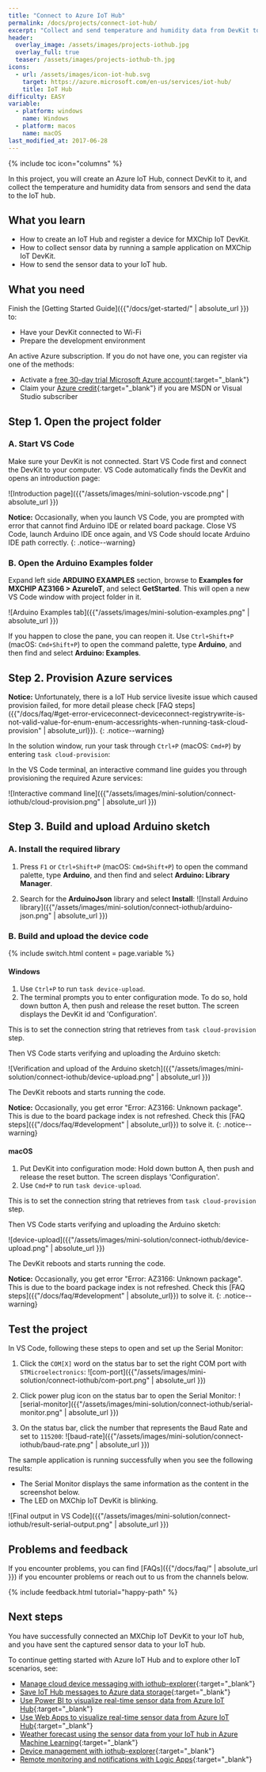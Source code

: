 ```yaml
---
title: "Connect to Azure IoT Hub"
permalink: /docs/projects/connect-iot-hub/
excerpt: "Collect and send temperature and humidity data from DevKit to Azure IoT Hub."
header:
  overlay_image: /assets/images/projects-iothub.jpg
  overlay_full: true
  teaser: /assets/images/projects-iothub-th.jpg
icons:
  - url: /assets/images/icon-iot-hub.svg
    target: https://azure.microsoft.com/en-us/services/iot-hub/
    title: IoT Hub
difficulty: EASY
variable:
  - platform: windows
    name: Windows
  - platform: macos
    name: macOS
last_modified_at: 2017-06-28
---
```


{% include toc icon="columns" %}

In this project, you will create an Azure IoT Hub, connect DevKit to it, and collect the temperature and humidity data from sensors and send the data to the IoT hub.

## What you learn

* How to create an IoT Hub and register a device for MXChip IoT DevKit.
* How to collect sensor data by running a sample application on MXChip IoT DevKit.
* How to send the sensor data to your IoT hub.

## What you need

Finish the [Getting Started Guide]({{"/docs/get-started/" | absolute_url }}) to:

* Have your DevKit connected to Wi-Fi
* Prepare the development environment

An active Azure subscription. If you do not have one, you can register via one of the methods:

* Activate a [free 30-day trial Microsoft Azure account](https://azureinfo.microsoft.com/us-freetrial.html){:target="_blank"}
* Claim your [Azure credit](https://azure.microsoft.com/en-us/pricing/member-offers/msdn-benefits-details/){:target="_blank"} if you are MSDN or Visual Studio subscriber

## Step 1. Open the project folder

### A. Start VS Code

Make sure your DevKit is not connected. Start VS Code first and connect the DevKit to your computer. VS Code automatically finds the DevKit and opens an introduction page:

![Introduction page]({{"/assets/images/mini-solution-vscode.png" | absolute_url }})

**Notice:** Occasionally, when you launch VS Code, you are prompted with error that cannot find Arduino IDE or related board package. Close VS Code, launch Arduino IDE once again, and VS Code should locate Arduino IDE path correctly.
{: .notice--warning}

### B. Open the Arduino Examples folder

Expand left side **ARDUINO EXAMPLES** section, browse to **Examples for MXCHIP AZ3166 > AzureIoT**, and select **GetStarted**. This will open a new VS Code window with project folder in it.

![Arduino Examples tab]({{"/assets/images/mini-solution-examples.png" | absolute_url }})

If you happen to close the pane, you can reopen it. Use `Ctrl+Shift+P` (macOS: `Cmd+Shift+P`) to open the command palette, type **Arduino**, and then find and select **Arduino: Examples**.

## Step 2. Provision Azure services

**Notice:** Unfortunately, there is a IoT Hub service livesite issue which caused provision failed, for more detail please check [FAQ steps]({{"/docs/faq/#get-error-erviceconnect-deviceconnect-registrywrite-is-not-valid-value-for-enum-enum-accessrights-when-running-task-cloud-provision" | absolute_url}}).
{: .notice--warning}

In the solution window, run your task through `Ctrl+P` (macOS: `Cmd+P`) by entering `task cloud-provision`:

In the VS Code terminal, an interactive command line guides you through provisioning the required Azure services:

![Interactive command line]({{"/assets/images/mini-solution/connect-iothub/cloud-provision.png" | absolute_url }})

## Step 3. Build and upload Arduino sketch

### A. Install the required library

1. Press `F1` or `Ctrl+Shift+P` (macOS: `Cmd+Shift+P`) to open the command palette, type **Arduino**, and then find and select **Arduino: Library Manager**.

2. Search for the **ArduinoJson** library and select **Install**:
  ![Install Arduino library]({{"/assets/images/mini-solution/connect-iothub/arduino-json.png" | absolute_url }})

### B. Build and upload the device code

{% include switch.html content = page.variable %}

#### Windows

1. Use `Ctrl+P` to run `task device-upload`.
2. The terminal prompts you to enter configuration mode. To do so, hold down button A, then push and release the reset button. The screen displays the DevKit id and 'Configuration'.

This is to set the connection string that retrieves from `task cloud-provision` step.

Then VS Code starts verifying and uploading the Arduino sketch:

![Verification and upload of the Arduino sketch]({{"/assets/images/mini-solution/connect-iothub/device-upload.png" | absolute_url }})

The DevKit reboots and starts running the code.

**Notice:** Occasionally, you get error "Error: AZ3166: Unknown package". This is due to the board package index is not refreshed. Check this [FAQ steps]({{"/docs/faq/#development" | absolute_url}}) to solve it.
{: .notice--warning}

#### macOS

1. Put DevKit into configuration mode:
  Hold down button A, then push and release the reset button. The screen displays 'Configuration'.
2. Use `Cmd+P` to run `task device-upload`.

This is to set the connection string that retrieves from `task cloud-provision` step.

Then VS Code starts verifying and uploading the Arduino sketch:

![device-upload]({{"/assets/images/mini-solution/connect-iothub/device-upload.png" | absolute_url }})

The DevKit reboots and starts running the code.

**Notice:** Occasionally, you get error "Error: AZ3166: Unknown package". This is due to the board package index is not refreshed. Check this [FAQ steps]({{"/docs/faq/#development" | absolute_url}}) to solve it.
{: .notice--warning}

## Test the project

In VS Code, following these steps to open and set up the Serial Monitor:

1. Click the `COM[X]` word on the status bar to set the right COM port with `STMicroelectronics`:
  ![com-port]({{"/assets/images/mini-solution/connect-iothub/com-port.png" | absolute_url }})

2. Click power plug icon on the status bar to open the Serial Monitor:
  ![serial-monitor]({{"/assets/images/mini-solution/connect-iothub/serial-monitor.png" | absolute_url }})

3. On the status bar, click the number that represents the Baud Rate and set to `115200`:
  ![baud-rate]({{"/assets/images/mini-solution/connect-iothub/baud-rate.png" | absolute_url }})

The sample application is running successfully when you see the following results:

* The Serial Monitor displays the same information as the content in the screenshot below.
* The LED on MXChip IoT DevKit is blinking.

![Final output in VS Code]({{"/assets/images/mini-solution/connect-iothub/result-serial-output.png" | absolute_url }})

## Problems and feedback

If you encounter problems, you can find [FAQs]({{"/docs/faq/" | absolute_url }}) if you encounter problems or reach out to us from the channels below.

{% include feedback.html tutorial="happy-path" %}

## Next steps

You have successfully connected an MXChip IoT DevKit to your IoT hub, and you have sent the captured sensor data to your IoT hub.

To continue getting started with Azure IoT Hub and to explore other IoT scenarios, see:

- [Manage cloud device messaging with iothub-explorer](https://docs.microsoft.com/en-us/azure/iot-hub/iot-hub-explorer-cloud-device-messaging){:target="_blank"}
- [Save IoT Hub messages to Azure data storage](https://docs.microsoft.com/en-us/azure/iot-hub/iot-hub-store-data-in-azure-table-storage){:target="_blank"}
- [Use Power BI to visualize real-time sensor data from Azure IoT Hub](https://docs.microsoft.com/en-us/azure/iot-hub/iot-hub-live-data-visualization-in-power-bi){:target="_blank"}
- [Use Web Apps to visualize real-time sensor data from Azure IoT Hub](https://docs.microsoft.com/en-us/azure/iot-hub/iot-hub-live-data-visualization-in-web-apps){:target="_blank"}
- [Weather forecast using the sensor data from your IoT hub in Azure Machine Learning](https://docs.microsoft.com/en-us/azure/iot-hub/iot-hub-weather-forecast-machine-learning){:target="_blank"}
- [Device management with iothub-explorer](https://docs.microsoft.com/en-us/azure/iot-hub/iot-hub-device-management-iothub-explorer){:target="_blank"}
- [Remote monitoring and notifications with ​​Logic ​​Apps](https://docs.microsoft.com/en-us/azure/iot-hub/iot-hub-monitoring-notifications-with-azure-logic-apps){:target="_blank"}
